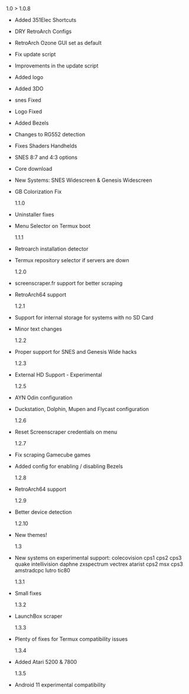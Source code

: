 1.0 > 1.0.8

- Added 351Elec Shortcuts
- DRY RetroArch Configs
- RetroArch Ozone GUI set as default
- Fix update script
- Improvements in the update script
- Added logo
- Added 3DO
- snes Fixed
- Logo Fixed
- Added Bezels
- Changes to RG552 detection
- Fixes Shaders Handhelds
- SNES 8:7 and 4:3 options
- Core download
- New Systems: SNES Widescreen & Genesis Widescreen
- GB Colorization Fix

  1.1.0

- Uninstaller fixes
- Menu Selector on Termux boot

  1.1.1

- Retroarch installation detector
- Termux repository selector if servers are down

  1.2.0

- screenscraper.fr support for better scraping
- RetroArch64 support

  1.2.1

- Support for internal storage for systems with no SD Card
- Minor text changes

  1.2.2

- Proper support for SNES and Genesis Wide hacks

  1.2.3

- External HD Support - Experimental

  1.2.5

- AYN Odin configuration
- Duckstation, Dolphin, Mupen and Flycast configuration

  1.2.6

- Reset Screenscraper credentials on menu

  1.2.7

- Fix scraping Gamecube games
- Added config for enabling / disabling Bezels

  1.2.8

- RetroArch64 support

  1.2.9

- Better device detection

  1.2.10

- New themes!

  1.3

- New systems on experimental support:
  colecovision
  cps1
  cps2
  cps3
  quake
  intellivision
  daphne
  zxspectrum
  vectrex
  atarist
  cps2
  msx
  cps3
  amstradcpc
  lutro
  tic80

  1.3.1

- Small fixes

  1.3.2

- LaunchBox scraper

  1.3.3

- Plenty of fixes for Termux compatibility issues

  1.3.4

- Added Atari 5200 & 7800

  1.3.5

- Android 11 experimental compatibility
